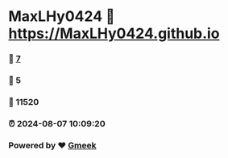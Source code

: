 # MaxLHy0424 :link: https://MaxLHy0424.github.io 
### :page_facing_up: [7](https://MaxLHy0424.github.io/tag.html) 
### :speech_balloon: 5 
### :hibiscus: 11520 
### :alarm_clock: 2024-08-07 10:09:20 
### Powered by :heart: [Gmeek](https://github.com/Meekdai/Gmeek)
